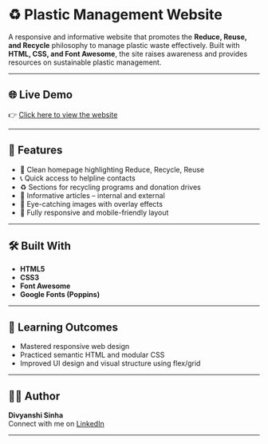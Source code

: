 # ♻️ Plastic Management Website

A responsive and informative website that promotes the **Reduce, Reuse, and Recycle** philosophy to manage plastic waste effectively. Built with **HTML, CSS, and Font Awesome**, the site raises awareness and provides resources on sustainable plastic management.

---

## 🌐 Live Demo

👉 [Click here to view the website](https://sinhadivyanshi22.github.io/sinhadivyanshi22PlasticManagement.github.io/)

---

## 📌 Features

- 🌱 Clean homepage highlighting Reduce, Recycle, Reuse
- 📞 Quick access to helpline contacts
- ♻️ Sections for recycling programs and donation drives
- 📖 Informative articles – internal and external
- 📸 Eye-catching images with overlay effects
- 📱 Fully responsive and mobile-friendly layout

---

## 🛠️ Built With

- **HTML5**
- **CSS3**
- **Font Awesome**
- **Google Fonts (Poppins)**

---

## 🧠 Learning Outcomes

- Mastered responsive web design
- Practiced semantic HTML and modular CSS
- Improved UI design and visual structure using flex/grid

---

## 🙋‍♀️ Author

**Divyanshi Sinha**  
Connect with me on [LinkedIn](https://www.linkedin.com/in/your-profile) 

---
